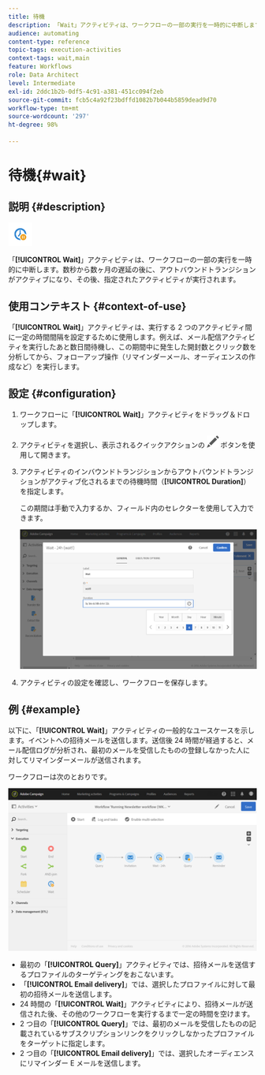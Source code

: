 ```yaml
---
title: 待機
description: 「Wait」アクティビティは、ワークフローの一部の実行を一時的に中断します。
audience: automating
content-type: reference
topic-tags: execution-activities
context-tags: wait,main
feature: Workflows
role: Data Architect
level: Intermediate
exl-id: 2ddc1b2b-0df5-4c91-a381-451cc094f2eb
source-git-commit: fcb5c4a92f23bdffd1082b7b044b5859dead9d70
workflow-type: tm+mt
source-wordcount: '297'
ht-degree: 98%

---
```


# 待機{#wait}

## 説明 {#description}

![](assets/wait.png)

「**[!UICONTROL Wait]**」アクティビティは、ワークフローの一部の実行を一時的に中断します。数秒から数ヶ月の遅延の後に、アウトバウンドトランジションがアクティブになり、その後、指定されたアクティビティが実行されます。

## 使用コンテキスト {#context-of-use}

「**[!UICONTROL Wait]**」アクティビティは、実行する 2 つのアクティビティ間に一定の時間間隔を設定するために使用します。例えば、メール配信アクティビティを実行したあと数日間待機し、この期間中に発生した開封数とクリック数を分析してから、フォローアップ操作（リマインダーメール、オーディエンスの作成など）を実行します。

## 設定 {#configuration}

1. ワークフローに「**[!UICONTROL Wait]**」アクティビティをドラッグ＆ドロップします。
1. アクティビティを選択し、表示されるクイックアクションの ![](assets/edit_darkgrey-24px.png) ボタンを使用して開きます。
1. アクティビティのインバウンドトランジションからアウトバウンドトランジションがアクティブ化されるまでの待機時間（**[!UICONTROL Duration]**）を指定します。

   この期間は手動で入力するか、フィールド内のセレクターを使用して入力できます。

   ![](assets/wait_duration.png)

1. アクティビティの設定を確認し、ワークフローを保存します。

## 例 {#example}

以下に、「**[!UICONTROL Wait]**」アクティビティの一般的なユースケースを示します。イベントへの招待メールを送信します。送信後 24 時間が経過すると、メール配信ログが分析され、最初のメールを受信したものの登録しなかった人に対してリマインダーメールが送信されます。

ワークフローは次のとおりです。

![](assets/wait_example_workflow.png)

* 最初の「**[!UICONTROL Query]**」アクティビティでは、招待メールを送信するプロファイルのターゲティングをおこないます。
* 「**[!UICONTROL Email delivery]**」では、選択したプロファイルに対して最初の招待メールを送信します。
* 24 時間の「**[!UICONTROL Wait]**」アクティビティにより、招待メールが送信された後、その他のワークフローを実行するまで一定の時間を空けます。
* 2 つ目の「**[!UICONTROL Query]**」では、最初のメールを受信したものの記載されているサブスクリプションリンクをクリックしなかったプロファイルをターゲットに指定します。
* 2 つ目の「**[!UICONTROL Email delivery]**」では、選択したオーディエンスにリマインダー E メールを送信します。
